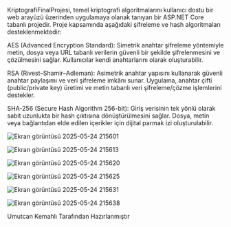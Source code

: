 KriptografiFinalProjesi, temel kriptografi algoritmalarını kullanıcı dostu bir web arayüzü üzerinden uygulamaya olanak tanıyan bir ASP.NET Core tabanlı projedir. Proje kapsamında aşağıdaki şifreleme ve hash algoritmaları desteklenmektedir:

AES (Advanced Encryption Standard):
Simetrik anahtar şifreleme yöntemiyle metin, dosya veya URL tabanlı verilerin güvenli bir şekilde şifrelenmesini ve çözülmesini sağlar. Kullanıcılar kendi anahtarlarını olarak oluşturabilir.

RSA (Rivest–Shamir–Adleman):
Asimetrik anahtar yapısını kullanarak güvenli anahtar paylaşımı ve veri şifreleme imkânı sunar. Uygulama, anahtar çifti (public/private key) üretimi ve metin tabanlı veri şifreleme/çözme işlemlerini destekler.

SHA-256 (Secure Hash Algorithm 256-bit):
Giriş verisinin tek yönlü olarak sabit uzunlukta bir hash çıktısına dönüştürülmesini sağlar. Dosya, metin veya bağlantıdan elde edilen içerikler için dijital parmak izi oluşturulabilir.

![Ekran görüntüsü 2025-05-24 215601](https://github.com/user-attachments/assets/a839d233-8305-4b6b-a3db-4effc087aa9b)

![Ekran görüntüsü 2025-05-24 215613](https://github.com/user-attachments/assets/b12e57c2-ec09-4866-9b9f-465bf68c90b5)

![Ekran görüntüsü 2025-05-24 215620](https://github.com/user-attachments/assets/0e0754f8-0f7c-4001-9aff-8c47216e34e2)

![Ekran görüntüsü 2025-05-24 215625](https://github.com/user-attachments/assets/9e0883f5-a6c7-4b48-846d-fe8dd53470f4)

![Ekran görüntüsü 2025-05-24 215631](https://github.com/user-attachments/assets/5bba94e7-576a-46d0-9d50-da63151342e6)

![Ekran görüntüsü 2025-05-24 215638](https://github.com/user-attachments/assets/3ae9e5b9-e710-46f0-b5a4-6431016ab8b8)

Umutcan Kemahlı Tarafından Hazırlanmıştır
